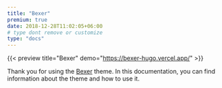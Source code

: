 ```yaml
---
title: "Bexer"
premium: true
date: 2018-12-28T11:02:05+06:00
# type dont remove or customize
type: "docs"
---
```


{{< preview title="Bexer" demo="https://bexer-hugo.vercel.app/" >}}

Thank you for using the [Bexer](https://gethugothemes.com/products/bexer/) theme. In this documentation, you can find information about the theme and how to use it.
